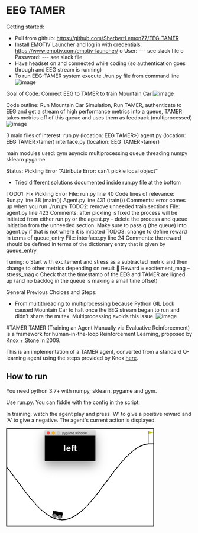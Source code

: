# EEG TAMER 

Getting started:
-	Pull from github: https://github.com/SherbertLemon77/EEG-TAMER
-	Install EMOTIV Launcher and log in with credentials: https://www.emotiv.com/emotiv-launcher/
o	User:  --- see slack file
o	Password: --- see slack file
-	Have headset on and connected while coding (so authentication goes through and EEG stream is running)
-	To run EEG-TAMER system execute ./run.py file from command line
![image](https://user-images.githubusercontent.com/50132725/149770793-d023f542-2fc5-4d0b-9253-419edeb95991.png)


Goal of Code: 
Connect EEG to TAMER to train Mountain Car
![image](https://user-images.githubusercontent.com/50132725/149770862-0fcf1fe7-5777-4f86-8c8b-caa360880dc9.png)

Code outline: 
Run Mountain Car Simulation, Run TAMER, authenticate to EEG and get a stream of high performance metrics into a queue, TAMER takes metrics off of this queue and uses them as feedback (multiprocessed)
![image](https://user-images.githubusercontent.com/50132725/149770909-7fafc618-88e8-45e9-a699-0cc14878e8ac.png)


3 main files of interest: 
run.py		(location: EEG TAMER>)
agent.py	(location: EEG TAMER>tamer)
interface.py	(location: EEG TAMER>tamer)

main modules used: 
	gym
	asyncio
	multiprocessing
	queue
	threading
	numpy
	sklearn
	pygame
	

Status: Pickling Error
“Attribute Error: can’t pickle local object” 
-	Tried different solutions documented inside run.py file at the bottom

TODO1: Fix Pickling Error
	File: run.py		line 40
	Code lines of relevance: 
		Run.py 	line 38 (main())
		Agent.py	line 431 (train())
Comments: error comes up when you run ./run.py
TODO2:  remove unneeded train sections
	File: agent.py		line 423
Comments: 
after pickling is fixed the process will be initiated from either run.py or the agent.py – delete the process and queue initiation from the unneeded section. Make sure to pass q (the queue) into agent.py if that is not where it is initiated
TODO3: change to define reward in terms of queue_entry
	File: interface.py 	line 24
Comments: the reward should be defined in terms of the dictionary entry that is given by queue_entry
		
Tuning: 
o	Start with excitement and stress as a subtracted metric and then change to other metrics depending on result
	Reward = excitement_mag – stress_mag
o	Check that the timestamp of the EEG and TAMER are ligned up (and no backlog in the queue is making a small time offset) 

General Previous Choices and Steps: 
-	From multithreading to multiprocessing because Python GIL Lock caused Mountain Car to halt once the EEG stream began to run and didn’t share the mutex. Multiprocessing avoids this issue. 
![image](https://user-images.githubusercontent.com/50132725/149770890-da508dc6-cdb5-4556-bade-15039aae0523.png)









#TAMER
TAMER (Training an Agent Manually via Evaluative Reinforcement) is a framework for human-in-the-loop Reinforcement Learning, proposed by [Knox + Stone](http://www.cs.utexas.edu/~sniekum/classes/RLFD-F16/papers/Knox09.pdf) in 2009. 

This is an implementation of a TAMER agent, converted from a standard Q-learning agent using the steps provided by Knox [here](http://www.cs.utexas.edu/users/bradknox/kcap09/Knox_and_Stone,_K-CAP_2009.html).



## How to run
You need python 3.7+ with numpy, sklearn, pygame and gym.

Use run.py. You can fiddle with the config in the script.

In training, watch the agent play and press 'W' to give a positive reward and 'A' to give a negative. The agent's current action is displayed.

![Screenshot of TAMER](screenshot.png)


# 
